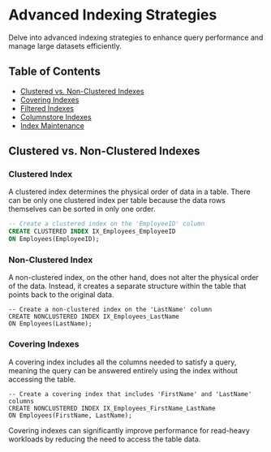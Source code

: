 # Advanced Indexing Strategies

Delve into advanced indexing strategies to enhance query performance and manage large datasets efficiently.

## Table of Contents

- [Clustered vs. Non-Clustered Indexes](#clustered-vs-non-clustered-indexes)
- [Covering Indexes](#covering-indexes)
- [Filtered Indexes](#filtered-indexes)
- [Columnstore Indexes](#columnstore-indexes)
- [Index Maintenance](#index-maintenance)

## Clustered vs. Non-Clustered Indexes

### Clustered Index

A clustered index determines the physical order of data in a table. There can be only one clustered index per table because the data rows themselves can be sorted in only one order.

```sql
-- Create a clustered index on the 'EmployeeID' column
CREATE CLUSTERED INDEX IX_Employees_EmployeeID
ON Employees(EmployeeID);
```

### Non-Clustered Index

A non-clustered index, on the other hand, does not alter the physical order of the data. Instead, it creates a separate structure within the table that points back to the original data.

```
-- Create a non-clustered index on the 'LastName' column
CREATE NONCLUSTERED INDEX IX_Employees_LastName
ON Employees(LastName);
```

### Covering Indexes

A covering index includes all the columns needed to satisfy a query, meaning the query can be answered entirely using the index without accessing the table.

```
-- Create a covering index that includes 'FirstName' and 'LastName' columns
CREATE NONCLUSTERED INDEX IX_Employees_FirstName_LastName
ON Employees(FirstName, LastName);
```

Covering indexes can significantly improve performance for read-heavy workloads by reducing the need to access the table data.







